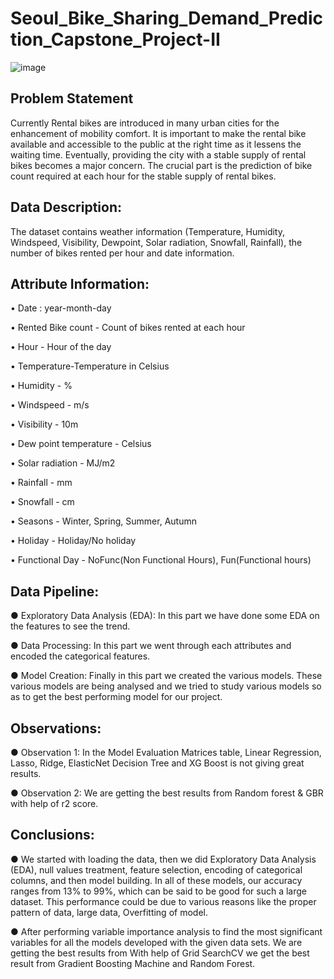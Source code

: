 # Seoul_Bike_Sharing_Demand_Prediction_Capstone_Project-II
![image](https://user-images.githubusercontent.com/111486947/208640628-acdf772b-334c-4ac7-a4ca-9ee91472b3ed.png)

## Problem Statement
Currently Rental bikes are introduced in many urban cities for the enhancement of mobility comfort. It is important to make the rental bike available and accessible to the public at the right time as it lessens the waiting time. Eventually, providing the city with a stable supply of rental bikes becomes a major concern. The crucial part is the prediction of bike count required at each hour for the stable supply of rental bikes.

## Data Description:
The dataset contains weather information (Temperature, Humidity, Windspeed, Visibility, Dewpoint, Solar radiation, Snowfall, Rainfall), the number of bikes rented per hour and date information.

## Attribute Information:
• Date : year-month-day

• Rented Bike count - Count of bikes rented at each hour

• Hour - Hour of the day

• Temperature-Temperature in Celsius

• Humidity - %

• Windspeed - m/s

• Visibility - 10m

• Dew point temperature - Celsius

• Solar radiation - MJ/m2

• Rainfall - mm

• Snowfall - cm

• Seasons - Winter, Spring, Summer, Autumn

• Holiday - Holiday/No holiday

• Functional Day - NoFunc(Non Functional Hours), Fun(Functional hours)

## Data Pipeline:
● Exploratory Data Analysis (EDA): In this part we have done some EDA on the features to see the trend.

● Data Processing: In this part we went through each attributes and encoded the categorical features.

● Model Creation: Finally in this part we created the various models. These various models are being analysed and we tried to study various models so as to get the best performing model for our project.

## Observations:
● Observation 1: In the Model Evaluation Matrices table, Linear Regression, Lasso, Ridge, ElasticNet Decision Tree and XG Boost is not giving great results.

● Observation 2: We are getting the best results from Random forest & GBR with help of r2 score.

## Conclusions:
● We started with loading the data, then we did Exploratory Data Analysis (EDA), null values treatment, feature selection, encoding of categorical columns, and then model building. In all of these models, our accuracy ranges from 13% to 99%, which can be said to be good for such a large dataset. This performance could be due to various reasons like the proper pattern of data, large data, Overfitting of model. 

● After performing variable importance analysis to find the most significant variables for all the models developed with the given data sets. We are getting the best results from With help of Grid SearchCV we get the best result from Gradient Boosting Machine and Random Forest.
